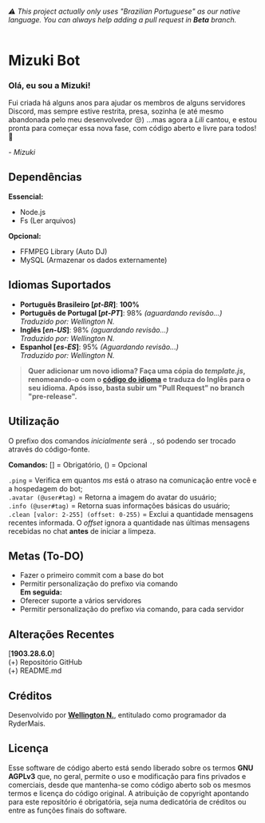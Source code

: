 ###### ⚠ This project actually only uses "Brazilian Portuguese" as our native language. You can always help adding a pull request in **Beta** branch.<br><br>
# Mizuki Bot

### **Olá, eu sou a Mizuki!**<br>
Fui criada há alguns anos para ajudar os membros de alguns servidores Discord, mas sempre estive restrita, presa, sozinha (e até mesmo abandonada pelo meu desenvolvedor 😒) ...mas agora a *Lili* cantou, e estou pronta para começar essa nova fase, com código aberto e livre para todos! 🥰 

*- Mizuki*

## Dependências
**Essencial:**
- Node.js
- Fs (Ler arquivos)

**Opcional:**
- FFMPEG Library (Auto DJ)
- MySQL (Armazenar os dados externamente)

## Idiomas Suportados
- **Português Brasileiro [*pt-BR*]**: **100%**
- **Português de Portugal [*pt-PT*]**: 98% *(aguardando revisão...)<br>Traduzido por: Wellington N.*
- **Inglês [*en-US*]**: 98% *(aguardando revisão...)<br>Traduzido por: Wellington N.*
- **Espanhol [*es-ES*]**: 95% *(Aguardando revisão...)<br>Traduzido por: Wellington N.*
> **Quer adicionar um novo idioma? Faça uma cópia do *template.js*, renomeando-o com o [código do idioma](https://wikipedia.org/wiki/ISO_639 "(Seguindo o padrão ISO-639 de idiomas)") e traduza do Inglês para o seu idioma. Após isso, basta subir um "Pull Request" no branch "pre-release".**

## Utilização
O prefixo dos comandos *inicialmente* será `.`, só podendo ser trocado através do código-fonte.

**Comandos:** [] = Obrigatório, () = Opcional

`.ping` = Verifica em quantos *ms* está o atraso na comunicação entre você e a hospedagem do bot;<br>
`.avatar (@user#tag)` = Retorna a imagem do avatar do usuário;<br>
`.info (@user#tag)` = Retorna suas informações básicas do usuário;<br>
`.clean [valor: 2-255] (offset: 0-255)` = Exclui a quantidade mensagens recentes informada. O *offset* ignora a quantidade nas últimas mensagens recebidas no chat **antes** de iniciar a limpeza.<br>

## Metas (To-DO)
* Fazer o primeiro commit com a base do bot<br>
* Permitir personalização do prefixo via comando<br>
**Em seguida:**<br>
* Oferecer suporte a vários servidores<br>
* Permitir personalização do prefixo via comando, para cada servidor

## Alterações Recentes
[**1903.28.6.0**]<br>
(+) Repositório GitHub<br>
(+) README.md

## Créditos
Desenvolvido por [**Wellington N.**](https://github.com/Bryceed), entitulado como programador da RyderMais.

## Licença
Esse software de código aberto está sendo liberado sobre os termos **GNU AGPLv3** que, no geral, permite o uso e modificação para fins privados e comerciais, desde que mantenha-se como código aberto sob os mesmos termos e licença do código original. A atribuição de copyright apontando para este repositório é obrigatória, seja numa dedicatória de créditos ou entre as funções finais do software. 
